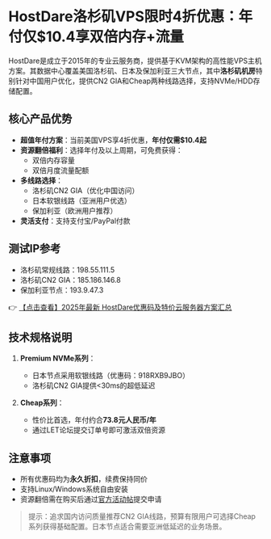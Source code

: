 # HostDare洛杉矶VPS限时4折优惠：年付仅$10.4享双倍内存+流量

HostDare是成立于2015年的专业云服务商，提供基于KVM架构的高性能VPS主机方案。其数据中心覆盖美国洛杉矶、日本及保加利亚三大节点，其中**洛杉矶机房**特别针对中国用户优化，提供CN2 GIA和Cheap两种线路选择，支持NVMe/HDD存储配置。

## 核心产品优势

- **超值年付方案**：当前美国VPS享4折优惠，**年付仅需$10.4起**
- **资源翻倍福利**：选择年付及以上周期，可免费获得：
  - 双倍内存容量
  - 双倍月度流量配额
- **多线路选择**：
  - 洛杉矶CN2 GIA（优化中国访问）
  - 日本软银线路（亚洲用户优选）
  - 保加利亚（欧洲用户推荐）
- **灵活支付**：支持支付宝/PayPal付款

## 测试IP参考
- 洛杉矶常规线路：198.55.111.5
- 洛杉矶CN2 GIA：185.186.146.8  
- 保加利亚节点：193.9.47.3

👉 [【点击查看】2025年最新 HostDare优惠码及特价云服务器方案汇总](https://bit.ly/hostdare)

## 技术规格说明
1. **Premium NVMe系列**：
   - 日本节点采用软银线路（优惠码：918RXB9JBO）
   - 洛杉矶CN2 GIA提供<30ms的超低延迟

2. **Cheap系列**：
   - 性价比首选，年付约合**73.8元人民币/年**
   - 通过LET论坛提交订单号即可激活双倍资源

## 注意事项
- 所有优惠码均为**永久折扣**，续费保持同价
- 支持Linux/Windows系统自由安装
- 资源翻倍需在购买后通过[官方活动帖](https://lowendtalk.com/discussion/197852/)提交申请

> 提示：追求国内访问质量推荐CN2 GIA线路，预算有限用户可选择Cheap系列获得基础配置。日本节点适合需要亚洲低延迟的业务场景。